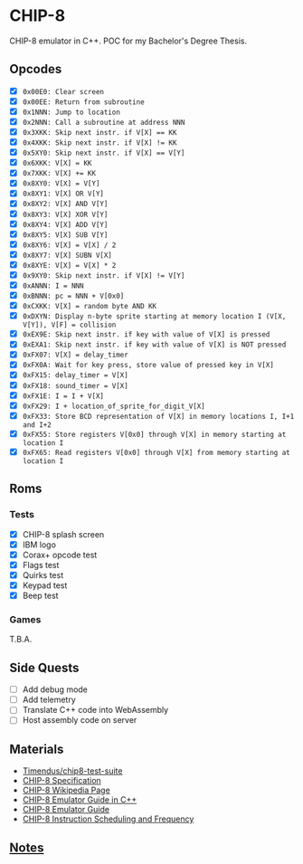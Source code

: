 # CHIP-8
CHIP-8 emulator in C++.
POC for my Bachelor's Degree Thesis.

## Opcodes
- [x] ```0x00E0: Clear screen```
- [x] ```0x00EE: Return from subroutine```
- [x] ```0x1NNN: Jump to location```
- [x] ```0x2NNN: Call a subroutine at address NNN```
- [x] ```0x3XKK: Skip next instr. if V[X] == KK```
- [x] ```0x4XKK: Skip next instr. if V[X] != KK```
- [x] ```0x5XY0: Skip next instr. if V[X] == V[Y]```
- [x] ```0x6XKK: V[X] = KK```
- [x] ```0x7XKK: V[X] += KK```
- [x] ```0x8XY0: V[X] = V[Y]```
- [x] ```0x8XY1: V[X] OR V[Y]```
- [x] ```0x8XY2: V[X] AND V[Y]```
- [x] ```0x8XY3: V[X] XOR V[Y]```
- [x] ```0x8XY4: V[X] ADD V[Y]```
- [x] ```0x8XY5: V[X] SUB V[Y]```
- [x] ```0x8XY6: V[X] = V[X] / 2```
- [x] ```0x8XY7: V[X] SUBN V[X]```
- [x] ```0x8XYE: V[X] = V[X] * 2```
- [x] ```0x9XY0: Skip next instr. if V[X] != V[Y]```
- [x] ```0xANNN: I = NNN```
- [x] ```0xBNNN: pc = NNN + V[0x0]```
- [x] ```0xCXKK: V[X] = random byte AND KK```
- [x] ```0xDXYN: Display n-byte sprite starting at memory location I (V[X, V[Y]), V[F] = collision```
- [x] ```0xEX9E: Skip next instr. if key with value of V[X] is pressed```
- [x] ```0xEXA1: Skip next instr. if key with value of V[X] is NOT pressed```
- [x] ```0xFX07: V[X] = delay_timer```
- [x] ```0xFX0A: Wait for key press, store value of pressed key in V[X]```
- [x] ```0xFX15: delay_timer = V[X]```
- [x] ```0xFX18: sound_timer = V[X]```
- [x] ```0xFX1E: I = I + V[X]```
- [x] ```0xFX29: I + location_of_sprite_for_digit_V[X]```
- [x] ```0xFX33: Store BCD representation of V[X] in memory locations I, I+1 and I+2```
- [x] ```0xFX55: Store registers V[0x0] through V[X] in memory starting at location I```
- [x] ```0xFX65: Read registers V[0x0] through V[X] from memory starting at location I```

## Roms
### Tests
- [x] CHIP-8 splash screen
- [x] IBM logo
- [x] Corax+ opcode test
- [x] Flags test
- [x] Quirks test
- [x] Keypad test
- [x] Beep test

### Games
T.B.A.

## Side Quests
- [ ] Add debug mode
- [ ] Add telemetry
- [ ] Translate C++ code into WebAssembly
- [ ] Host assembly code on server

## Materials
- [Timendus/chip8-test-suite](https://github.com/Timendus/chip8-test-suite)
- [CHIP-8 Specification](http://devernay.free.fr/hacks/chip8/C8TECH10.HTM#1.0)
- [CHIP-8 Wikipedia Page](https://en.wikipedia.org/wiki/CHIP-8#Virtual_machine_description)
- [CHIP-8 Emulator Guide in C++](https://multigesture.net/articles/how-to-write-an-emulator-chip-8-interpreter)
- [CHIP-8 Emulator Guide](https://chip-8.github.io/links/#emulatorinterpreter-development)
- [CHIP-8 Instruction Scheduling and Frequency](https://jackson-s.me/2019/07/13/Chip-8-Instruction-Scheduling-and-Frequency.html)

## [Notes](notes.md)
